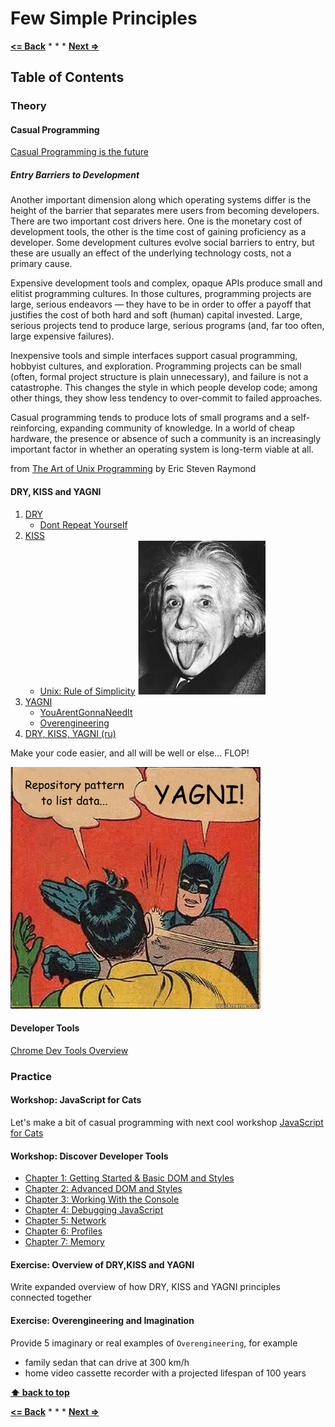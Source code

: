 # Few Simple Principles

**[<= Back](../02-planing-and-time-management/planing-and-time-management.md)**		*	*	*	**[Next =>](../04-tools-for-development/tools-for-development.md)**

## Table of Contents

### Theory

#### Casual Programming

[Casual Programming is the future](http://casualprogramer.blogspot.com/2012/02/casual-programming-is-future.html)

##### Entry Barriers to Development

Another important dimension along which operating systems differ is the height of the barrier that separates mere users from becoming developers. There are two important cost drivers here. One is the monetary cost of development tools, the other is the time cost of gaining proficiency as a developer. Some development cultures evolve social barriers to entry, but these are usually an effect of the underlying technology costs, not a primary cause.

Expensive development tools and complex, opaque APIs produce small and elitist programming cultures. In those cultures, programming projects are large, serious endeavors — they have to be in order to offer a payoff that justifies the cost of both hard and soft (human) capital invested. Large, serious projects tend to produce large, serious programs (and, far too often, large expensive failures).

Inexpensive tools and simple interfaces support casual programming, hobbyist cultures, and exploration. Programming projects can be small (often, formal project structure is plain unnecessary), and failure is not a catastrophe. This changes the style in which people develop code; among other things, they show less tendency to over-commit to failed approaches.

Casual programming tends to produce lots of small programs and a self-reinforcing, expanding community of knowledge. In a world of cheap hardware, the presence or absence of such a community is an increasingly important factor in whether an operating system is long-term viable at all.

from [The Art of Unix Programming](http://www.catb.org/esr/writings/taoup/html/) by Eric Steven Raymond

#### DRY, KISS and YAGNI

1. [DRY](https://en.wikipedia.org/wiki/Don%27t_repeat_yourself)
    * [Dont Repeat Yourself](http://c2.com/cgi/wiki?DontRepeatYourself)
1. [KISS](https://en.wikipedia.org/wiki/KISS_principle)
    * [Unix: Rule of Simplicity](http://www.catb.org/~esr/writings/taoup/html/ch01s06.html#id2877917)
    ![Enstein](./Einstein.jpg)
1. [YAGNI](https://en.wikipedia.org/wiki/You_aren%27t_gonna_need_it)
    * [YouArentGonnaNeedIt](http://c2.com/cgi/wiki?YouArentGonnaNeedIt)
    * [Overengineering](https://en.wikipedia.org/wiki/Overengineering)
1. [DRY, KISS, YAGNI (ru)](https://habrahabr.ru/post/144611/)

Make your code easier, and all will be well or else... FLOP!

![YAGNI](./yagni.jpg)

#### Developer Tools

[Chrome Dev Tools Overview](https://developer.chrome.com/devtools)

### Practice

#### Workshop: JavaScript for Cats

Let's make a bit of casual programming with next cool workshop [JavaScript for Cats](http://jsforcats.com/)

#### Workshop: Discover Developer Tools

* [Chapter 1: Getting Started & Basic DOM and Styles](http://discover-devtools.codeschool.com/chapters/1?locale=en)
* [Chapter 2: Advanced DOM and Styles](http://discover-devtools.codeschool.com/chapters/2?locale=en)
* [Chapter 3: Working With the Console](http://discover-devtools.codeschool.com/chapters/3?locale=en)
* [Chapter 4: Debugging JavaScript](http://discover-devtools.codeschool.com/chapters/4?locale=en)
* [Chapter 5: Network](http://discover-devtools.codeschool.com/chapters/5?locale=en)
* [Chapter 6: Profiles](http://discover-devtools.codeschool.com/chapters/6?locale=en)
* [Chapter 7: Memory](http://discover-devtools.codeschool.com/chapters/7?locale=en)

#### Exercise: Overview of DRY,KISS and YAGNI

Write expanded overview of how DRY, KISS and YAGNI principles connected together

#### Exercise: Overengineering and Imagination

Provide 5 imaginary or real examples of `Overengineering`, for example

* family sedan that can drive at 300 km/h
* home video cassette recorder with a projected lifespan of 100 years


**[⬆ back to top](#table-of-contents)**

**[<= Back](../02-planing-and-time-management/planing-and-time-management.md)**		*	*	*	**[Next =>](../04-tools-for-development/tools-for-development.md)**


